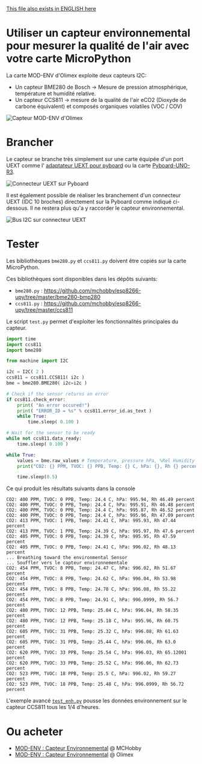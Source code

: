 [This file also exists in ENGLISH here](readme_ENG.md)

# Utiliser un capteur environnemental pour mesurer la qualité de l'air avec votre carte MicroPython

La carte MOD-ENV d'Olimex exploite deux capteurs I2C:
* Un capteur BME280 de Bosch -> Mesure de pression atmosphérique, température et humidité relative.
* Un capteur CCS811 -> mesure de la qualité de l'air eCO2 (Dioxyde de carbone équivalent) et composés organiques volatiles (VOC / COV)

![Capteur MOD-ENV d'Olimex](docs/_static/modenv.jpg)

# Brancher
Le capteur se branche très simplement sur une carte équipée d'un port UEXT comme l' [adaptateur UEXT pour pyboard](https://github.com/mchobby/pyboard-driver/tree/master/UEXT) ou la carte [Pyboard-UNO-R3](https://shop.mchobby.be/fr/nouveaute/1745-adaptateur-pyboard-vers-uno-r3-extra-3232100017450.html).

![Connecteur UEXT sur Pyboard](docs/_static/uext-breakout.jpg)

Il est également possible de réaliser les branchement d'un connecteur UEXT (IDC 10 broches) directement sur la Pyboard comme indiqué ci-dessous. Il ne restera plus qu'a y raccorder le capteur environnemental.

![Bus I2C sur connecteur UEXT](docs/_static/modenv-to-pyboard.jpg)

# Tester
Les bibliothèques `bme280.py` et `ccs811.py` doivent être copiés sur la carte MicroPython.

Ces bibliothèques sont disponibles dans les dépôts suivants:
* `bme280.py` : https://github.com/mchobby/esp8266-upy/tree/master/bme280-bmp280
* `ccs811.py` : https://github.com/mchobby/esp8266-upy/tree/master/ccs811

Le script `test.py` permet d'exploiter les fonctionnalités principales du capteur.

``` Python
import time
import ccs811
import bme280

from machine import I2C

i2c = I2C( 2 )
ccs811 = ccs811.CCS811( i2c )
bme = bme280.BME280( i2c=i2c )

# Check if the sensor returns an error
if ccs811.check_error:
	print( "An error occured!")
	print( "ERROR_ID = %s" % ccs811.error_id.as_text )
	while True:
		time.sleep( 0.100 )

# Wait for the sensor to be ready
while not ccs811.data_ready:
	time.sleep( 0.100 )

while True:
	values = bme.raw_values # Temperature, pressure hPa, %Rel Humidity
	print("CO2: {} PPM, TVOC: {} PPB, Temp: {} C, hPa: {}, Rh {} percent".format(ccs811.eco2, ccs811.tvoc, values[0], values[1], values[2]) )

	time.sleep(0.5)
```

Ce qui produit les résultats suivants dans la console

```
CO2: 400 PPM, TVOC: 0 PPB, Temp: 24.4 C, hPa: 995.94, Rh 46.49 percent
CO2: 400 PPM, TVOC: 0 PPB, Temp: 24.4 C, hPa: 995.91, Rh 46.48 percent
CO2: 400 PPM, TVOC: 0 PPB, Temp: 24.4 C, hPa: 995.87, Rh 46.52 percent
CO2: 400 PPM, TVOC: 0 PPB, Temp: 24.4 C, hPa: 995.96, Rh 47.09 percent
CO2: 413 PPM, TVOC: 1 PPB, Temp: 24.41 C, hPa: 995.93, Rh 47.44 percent
CO2: 413 PPM, TVOC: 1 PPB, Temp: 24.39 C, hPa: 995.97, Rh 47.6 percent
CO2: 405 PPM, TVOC: 0 PPB, Temp: 24.39 C, hPa: 995.95, Rh 47.59 percent
CO2: 405 PPM, TVOC: 0 PPB, Temp: 24.41 C, hPa: 996.02, Rh 48.13 percent
... Breathing toward the environmental Sensor
... Souffler vers le capteur environnementale
CO2: 454 PPM, TVOC: 8 PPB, Temp: 24.47 C, hPa: 996.02, Rh 51.67 percent
CO2: 454 PPM, TVOC: 8 PPB, Temp: 24.62 C, hPa: 996.04, Rh 53.98 percent
CO2: 454 PPM, TVOC: 8 PPB, Temp: 24.78 C, hPa: 996.08, Rh 55.22 percent
CO2: 454 PPM, TVOC: 8 PPB, Temp: 24.91 C, hPa: 996.0999, Rh 56.7 percent
CO2: 480 PPM, TVOC: 12 PPB, Temp: 25.04 C, hPa: 996.04, Rh 58.35 percent
CO2: 480 PPM, TVOC: 12 PPB, Temp: 25.18 C, hPa: 995.96, Rh 60.75 percent
CO2: 605 PPM, TVOC: 31 PPB, Temp: 25.32 C, hPa: 996.08, Rh 61.63 percent
CO2: 605 PPM, TVOC: 31 PPB, Temp: 25.44 C, hPa: 996.06, Rh 63.0 percent
CO2: 620 PPM, TVOC: 33 PPB, Temp: 25.54 C, hPa: 996.03, Rh 65.12001 percent
CO2: 620 PPM, TVOC: 33 PPB, Temp: 25.52 C, hPa: 996.06, Rh 62.73 percent
CO2: 523 PPM, TVOC: 18 PPB, Temp: 25.5 C, hPa: 996.02, Rh 59.27 percent
CO2: 523 PPM, TVOC: 18 PPB, Temp: 25.48 C, hPa: 996.0999, Rh 56.72 percent
```

L'exemple avancé [`test_enh.py`](examples/test_enh.py) pousse les données environnement sur le capteur CCS811 tous les 1/4 d'heures.

# Ou acheter
* [MOD-ENV : Capteur Environnemental](https://shop.mchobby.be/fr/uext/1780-capteur-environnementale-tout-en-un-bme280-ccs811-3232100017801.html) @ MCHobby
* [MOD-ENV : Capteur Environnemental](https://www.olimex.com/Products/Modules/Sensors/MOD-ENV/open-source-hardware) @ Olimex
